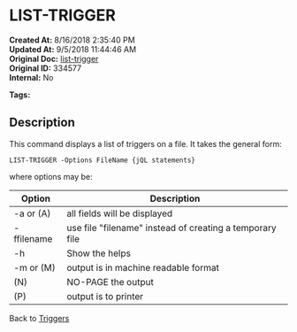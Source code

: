 # LIST-TRIGGER

**Created At:** 8/16/2018 2:35:40 PM  
**Updated At:** 9/5/2018 11:44:46 AM  
**Original Doc:** [list-trigger](https://docs.jbase.com/48168-triggers/list-trigger)  
**Original ID:** 334577  
**Internal:** No

**Tags:**
<badge text='triggers in jbc' vertical='middle' />

## Description

This command displays a list of triggers on a file. It takes the general form:

```
LIST-TRIGGER -Options FileName {jQL statements}
```

where options may be:


| Option | Description |
| --- | --- |
| -a or (A) | all fields will be displayed |
| -ffilename | use file "filename" instead of creating a temporary file |
| -h | Show the helps |
| -m or (M) | output is in machine readable format |
| (N) | NO-PAGE the output |
| (P) | output is to printer |

Back to [Triggers](./../README.md)
